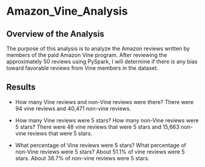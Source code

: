 # Amazon_Vine_Analysis
## Overview of the Analysis
The purpose of this analysis is to analyze the Amazon reviews written by members of the paid Amazon Vine program. After reviewing the approximately 50 reviews using PySpark, I will determine if there is any bias toward favorable reviews from Vine members in the dataset.

## Results
* How many Vine reviews and non-Vine reviews were there?
There were 94 vine reviews and 40,471 non-vine reviews.

* How many Vine reviews were 5 stars? How many non-Vine reviews were 5 stars?
There were 48 vine reviews that were 5 stars and 15,663 non-vine reviews that were 5 stars.

* What percentage of Vine reviews were 5 stars? What percentage of non-Vine reviews were 5 stars?
About 51.1% of vine reviews were 5 stars. About 38.7% of non-vine reviews were 5 stars.




